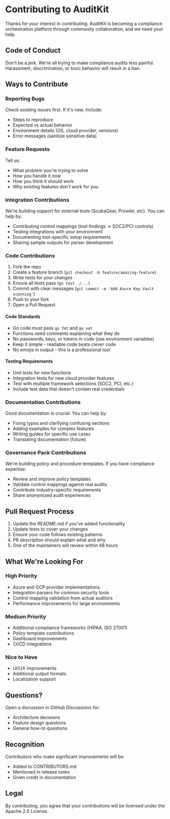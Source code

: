 # Contributing to AuditKit

Thanks for your interest in contributing. AuditKit is becoming a compliance orchestration platform through community collaboration, and we need your help.

## Code of Conduct

Don't be a jerk. We're all trying to make compliance audits less painful. Harassment, discrimination, or toxic behavior will result in a ban.

## Ways to Contribute

### Reporting Bugs

Check existing issues first. If it's new, include:
- Steps to reproduce
- Expected vs actual behavior  
- Environment details (OS, cloud provider, versions)
- Error messages (sanitize sensitive data)

### Feature Requests

Tell us:
- What problem you're trying to solve
- How you handle it now
- How you think it should work
- Why existing features don't work for you

### Integration Contributions

We're building support for external tools (ScubaGear, Prowler, etc). You can help by:
- Contributing control mappings (tool findings → SOC2/PCI controls)
- Testing integrations with your environment
- Documenting tool-specific setup requirements
- Sharing sample outputs for parser development

### Code Contributions

1. Fork the repo
2. Create a feature branch (`git checkout -b feature/amazing-feature`)
3. Write tests for your changes
4. Ensure all tests pass (`go test ./...`)
5. Commit with clear messages (`git commit -m 'Add Azure Key Vault scanning'`)
6. Push to your fork
7. Open a Pull Request

#### Code Standards

- Go code must pass `go fmt` and `go vet`
- Functions need comments explaining what they do
- No passwords, keys, or tokens in code (use environment variables)
- Keep it simple - readable code beats clever code
- No emojis in output - this is a professional tool

#### Testing Requirements

- Unit tests for new functions
- Integration tests for new cloud provider features
- Test with multiple framework selections (SOC2, PCI, etc.)
- Include test data that doesn't contain real credentials

### Documentation Contributions

Good documentation is crucial. You can help by:
- Fixing typos and clarifying confusing sections
- Adding examples for complex features
- Writing guides for specific use cases
- Translating documentation (future)

### Governance Pack Contributions

We're building policy and procedure templates. If you have compliance expertise:
- Review and improve policy templates
- Validate control mappings against real audits
- Contribute industry-specific requirements
- Share anonymized audit experiences

## Pull Request Process

1. Update the README.md if you've added functionality
2. Update tests to cover your changes
3. Ensure your code follows existing patterns
4. PR description should explain what and why
5. One of the maintainers will review within 48 hours

## What We're Looking For

### High Priority
- Azure and GCP provider implementations
- Integration parsers for common security tools
- Control mapping validation from actual auditors
- Performance improvements for large environments

### Medium Priority  
- Additional compliance frameworks (HIPAA, ISO 27001)
- Policy template contributions
- Dashboard improvements
- CI/CD integrations

### Nice to Have
- UI/UX improvements
- Additional output formats
- Localization support

## Questions?

Open a discussion in GitHub Discussions for:
- Architecture decisions
- Feature design questions
- General how-to questions

## Recognition

Contributors who make significant improvements will be:
- Added to CONTRIBUTORS.md
- Mentioned in release notes
- Given credit in documentation

## Legal

By contributing, you agree that your contributions will be licensed under the Apache 2.0 License.
